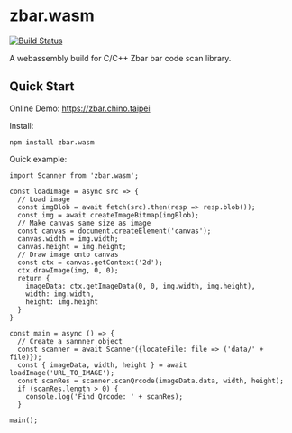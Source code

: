 # zbar.wasm

[![Build Status](https://travis-ci.com/samsam2310/zbar.wasm.svg?branch=master)](https://travis-ci.com/samsam2310/zbar.wasm)

A webassembly build for C/C++ Zbar bar code scan library.

## Quick Start

Online Demo: https://zbar.chino.taipei

Install:
```
npm install zbar.wasm
```

Quick example:

```
import Scanner from 'zbar.wasm';

const loadImage = async src => {
  // Load image
  const imgBlob = await fetch(src).then(resp => resp.blob());
  const img = await createImageBitmap(imgBlob);
  // Make canvas same size as image
  const canvas = document.createElement('canvas');
  canvas.width = img.width;
  canvas.height = img.height;
  // Draw image onto canvas
  const ctx = canvas.getContext('2d');
  ctx.drawImage(img, 0, 0);
  return {
  	imageData: ctx.getImageData(0, 0, img.width, img.height),
  	width: img.width,
  	height: img.height
  }
}

const main = async () => {
  // Create a sannner object
  const scanner = await Scanner({locateFile: file => ('data/' + file)});
  const { imageData, width, height } = await loadImage('URL_TO_IMAGE');
  const scanRes = scanner.scanQrcode(imageData.data, width, height);
  if (scanRes.length > 0) {
  	console.log('Find Qrcode: ' + scanRes);
  }

main();
```
